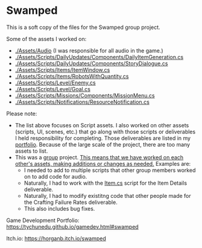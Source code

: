 # Swamped

This is a soft copy of the files for the Swamped group project.

Some of the assets I worked on:
- [./Assets/Audio](./Assets/Audio) (I was responsible for all audio in the game.)
- [./Assets/Scripts/DailyUpdates/Components/DailyItemGeneration.cs](./Assets/Scripts/DailyUpdates/Components/DailyItemGeneration.cs)
- [./Assets/Scripts/DailyUpdates/Components/StoryDialogue.cs](./Assets/Scripts/DailyUpdates/Components/StoryDialogue.cs)
- [./Assets/Scripts/Items/ItemWindow.cs](./Assets/Scripts/Items/ItemWindow.cs)
- [./Assets/Scripts/Items/RobotsWithQuantity.cs](./Assets/Scripts/Items/RobotsWithQuantity.cs)
- [./Assets/Scripts/Level/Enemy.cs](./Assets/Scripts/Level/Enemy.cs)
- [./Assets/Scripts/Level/Goal.cs](./Assets/Scripts/Level/LevelGoal.cs)
- [./Assets/Scripts/Missions/Components/MissionMenu.cs](./Assets/Scripts/Missions/Components/MissionMenu.cs)
- [./Assets/Scripts/Notifications/ResourceNotification.cs](./Assets/Scripts/Notifications/ResourceNotification.cs)

Please note: 
- The list above focuses on Script assets. I also worked on other assets (scripts, UI, scenes, etc.) that go along with those scripts or deliverables I held responsibility for completing. Those deliverables are listed in my [portfolio](https://tychunedu.github.io/gamedev.html#swamped). Because of the large scale of the project, there are too many assets to list.
- This was a <ins>group</ins> project. <ins>This means that we have worked on each other's assets, making additions or changes as needed.</ins> Examples are:
  - I needed to add to multiple scripts that other group members worked on to add code for audio.
  - Naturally, I had to work with the [Item.cs](./Assets/Scripts/Items/Item.cs) script for the Item Details deliverable.
  - Naturally, I had to modify existitng code that other people made for the Crafting Failure Rates deliverable.
  - This also includes bug fixes.

Game Development Portfolio: https://tychunedu.github.io/gamedev.html#swamped

Itch.io: https://horganb.itch.io/swamped
